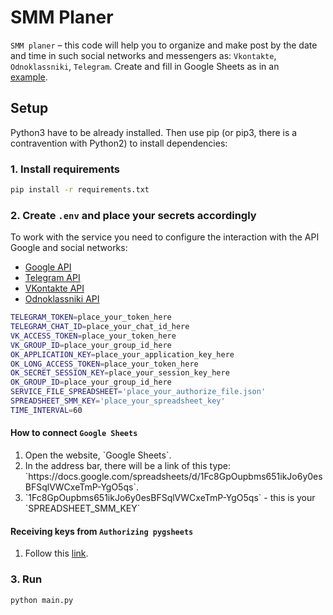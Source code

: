 # SMM Planer

`SMM planer` – this code will help you to organize and make post by the date and time in such social
networks and messengers as: `Vkontakte`, `Odnoklassniki`, `Telegram`.
Create and fill in Google Sheets as in an  
<a href='https://docs.google.com/spreadsheets/d/1T8x2uYu_mdn6N-R7Wzjq8lK_3US016PxYhtCJHdG5cw/edit?usp=sharing'>
example</a>.

## Setup

Python3 have to be already installed. Then use pip (or pip3, there is a contravention with Python2) to install
dependencies:

### 1. Install requirements

```bash
pip install -r requirements.txt
```

### 2. Create `.env` and place your secrets accordingly

To work with the service you need to configure the interaction with the API Google and social networks:

- [Google API](https://pygsheets.readthedocs.io/en/stable/authorization.html)
- [Telegram API](https://core.telegram.org/api#getting-started)
- [VKontakte API](https://dev.vk.com/api/callback/getting-started)
- [Odnoklassniki API](https://apiok.ru/)

```bash
TELEGRAM_TOKEN=place_your_token_here
TELEGRAM_CHAT_ID=place_your_chat_id_here
VK_ACCESS_TOKEN=place_your_token_here
VK_GROUP_ID=place_your_group_id_here
OK_APPLICATION_KEY=place_your_application_key_here
OK_LONG_ACCESS_TOKEN=place_your_token_here
OK_SECRET_SESSION_KEY=place_your_session_key_here
OK_GROUP_ID=place_your_group_id_here
SERVICE_FILE_SPREADSHEET='place_your_authorize_file.json'
SPREADSHEET_SMM_KEY='place_your_spreadsheet_key'
TIME_INTERVAL=60
```

#### How to connect `Google Sheets `

<ol>
  <li>Open the website, `Google Sheets`.</li>
  <li>In the address bar, there will be a link of this type: `https://docs.google.com/spreadsheets/d/1Fc8GpOupbms651ikJo6y0esBFSqlVWCxeTmP-YgO5qs`.</li>
  <li>`1Fc8GpOupbms651ikJo6y0esBFSqlVWCxeTmP-YgO5qs` - this is your `SPREADSHEET_SMM_KEY`</li>
</ol>

#### Receiving keys from `Authorizing pygsheets`

<ol>
  <li>Follow this <a href='https://pygsheets.readthedocs.io/en/stable/authorization.html'>link</a>.</li>
</ol>

### 3. Run

```bash
python main.py
```
